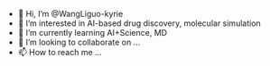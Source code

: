 - 👋 Hi, I’m @WangLiguo-kyrie
- 👀 I’m interested in AI-based drug discovery, molecular simulation
- 🌱 I’m currently learning AI+Science, MD
- 💞️ I’m looking to collaborate on ...
- 📫 How to reach me ...

<!---
WangLiguo-kyrie/WangLiguo-kyrie is a ✨ special ✨ repository because its `README.md` (this file) appears on your GitHub profile.
You can click the Preview link to take a look at your changes.
--->

